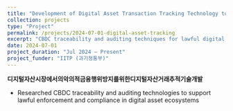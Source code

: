 ```yaml
---
title: "Development of Digital Asset Transaction Tracking Technology to Prevent Malicious Financial Conduct in the Digital Asset Market"
collection: projects
type: "Project"
permalink: /projects/2024-07-01-digital-asset-tracking
excerpt: "CBDC traceability and auditing techniques for lawful digital asset ecosystems."
date: 2024-07-01
project_duration: "Jul 2024 – Present"
project_funder: "IITP (과기정통부)"
---
```


**디지털자산시장에서의악의적금융행위방지를위한디지털자산거래추적기술개발**

- Researched CBDC traceability and auditing technologies to support lawful enforcement and compliance in digital asset ecosystems
